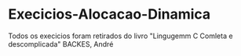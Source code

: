 # Execicios-Alocacao-Dinamica

Todos os execicios foram retirados do livro "Lingugemm C Comleta e descomplicada" BACKES, André
